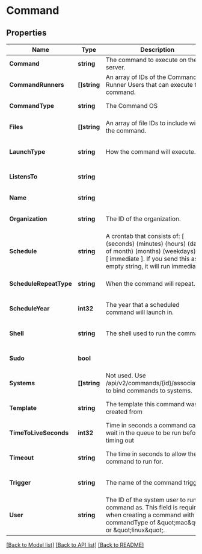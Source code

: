 # Command

## Properties
Name | Type | Description | Notes
------------ | ------------- | ------------- | -------------
**Command** | **string** | The command to execute on the server. | [default to null]
**CommandRunners** | **[]string** | An array of IDs of the Command Runner Users that can execute this command. | [optional] [default to null]
**CommandType** | **string** | The Command OS | [default to null]
**Files** | **[]string** | An array of file IDs to include with the command. | [optional] [default to null]
**LaunchType** | **string** | How the command will execute. | [optional] [default to null]
**ListensTo** | **string** |  | [optional] [default to null]
**Name** | **string** |  | [default to null]
**Organization** | **string** | The ID of the organization. | [optional] [default to null]
**Schedule** | **string** | A crontab that consists of: [ (seconds) (minutes) (hours) (days of month) (months) (weekdays) ] or [ immediate ]. If you send this as an empty string, it will run immediately.  | [optional] [default to null]
**ScheduleRepeatType** | **string** | When the command will repeat. | [optional] [default to null]
**ScheduleYear** | **int32** | The year that a scheduled command will launch in. | [optional] [default to null]
**Shell** | **string** | The shell used to run the command. | [optional] [default to null]
**Sudo** | **bool** |  | [optional] [default to null]
**Systems** | **[]string** | Not used. Use /api/v2/commands/{id}/associations to bind commands to systems. | [optional] [default to null]
**Template** | **string** | The template this command was created from | [optional] [default to null]
**TimeToLiveSeconds** | **int32** | Time in seconds a command can wait in the queue to be run before timing out | [optional] [default to null]
**Timeout** | **string** | The time in seconds to allow the command to run for. | [optional] [default to null]
**Trigger** | **string** | The name of the command trigger. | [optional] [default to null]
**User** | **string** | The ID of the system user to run the command as. This field is required when creating a command with a commandType of \&quot;mac\&quot; or \&quot;linux\&quot;. | [optional] [default to null]

[[Back to Model list]](../README.md#documentation-for-models) [[Back to API list]](../README.md#documentation-for-api-endpoints) [[Back to README]](../README.md)


